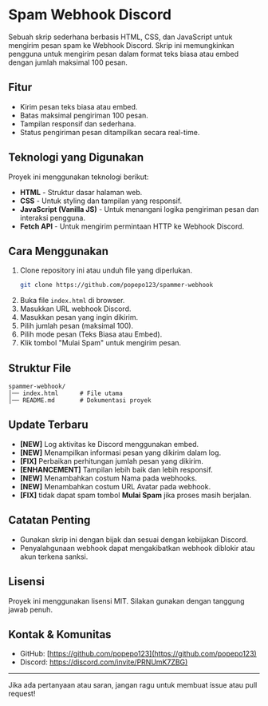 # Spam Webhook Discord

Sebuah skrip sederhana berbasis HTML, CSS, dan JavaScript untuk mengirim pesan spam ke Webhook Discord. Skrip ini memungkinkan pengguna untuk mengirim pesan dalam format teks biasa atau embed dengan jumlah maksimal 100 pesan.

## Fitur
- Kirim pesan teks biasa atau embed.
- Batas maksimal pengiriman 100 pesan.
- Tampilan responsif dan sederhana.
- Status pengiriman pesan ditampilkan secara real-time.

## Teknologi yang Digunakan
Proyek ini menggunakan teknologi berikut:
- **HTML** - Struktur dasar halaman web.
- **CSS** - Untuk styling dan tampilan yang responsif.
- **JavaScript (Vanilla JS)** - Untuk menangani logika pengiriman pesan dan interaksi pengguna.
- **Fetch API** - Untuk mengirim permintaan HTTP ke Webhook Discord.

## Cara Menggunakan
1. Clone repository ini atau unduh file yang diperlukan.
   ```sh
   git clone https://github.com/popepo123/spammer-webhook
   ```
2. Buka file `index.html` di browser.
3. Masukkan URL webhook Discord.
4. Masukkan pesan yang ingin dikirim.
5. Pilih jumlah pesan (maksimal 100).
6. Pilih mode pesan (Teks Biasa atau Embed).
7. Klik tombol "Mulai Spam" untuk mengirim pesan.

## Struktur File
```
spammer-webhook/
│── index.html      # File utama
│── README.md       # Dokumentasi proyek
```

## Update Terbaru
- **[NEW]** Log aktivitas ke Discord menggunakan embed.
- **[NEW]** Menampilkan informasi pesan yang dikirim dalam log.
- **[FIX]** Perbaikan perhitungan jumlah pesan yang dikirim.
- **[ENHANCEMENT]** Tampilan lebih baik dan lebih responsif.
- **[NEW]** Menambahkan costum Nama pada webhooks.
- **[NEW]** Menambahkan costum URL Avatar pada webhook.
- **[FIX]** tidak dapat spam tombol **Mulai Spam** jika proses masih berjalan.

## Catatan Penting
- Gunakan skrip ini dengan bijak dan sesuai dengan kebijakan Discord.
- Penyalahgunaan webhook dapat mengakibatkan webhook diblokir atau akun terkena sanksi.

## Lisensi
Proyek ini menggunakan lisensi MIT. Silakan gunakan dengan tanggung jawab penuh.

## Kontak & Komunitas
- GitHub: [https://github.com/popepo123](https://github.com/popepo123)
- Discord: [https://discord.com/invite/PRNUmK7ZBG)](https://discord.com/invite/PRNUmK7ZBG)

---

Jika ada pertanyaan atau saran, jangan ragu untuk membuat issue atau pull request!

